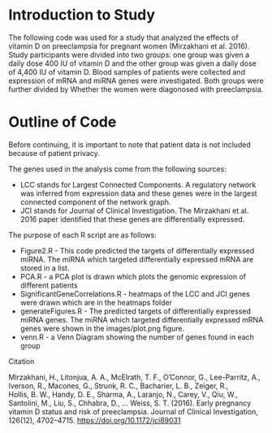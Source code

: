 # Introduction to Study

The following code was used for a study that analyzed the effects of vitamin D on preeclampsia for pregnant women (Mirzakhani et al. 2016). Study participants were divided into two groups: one group was given a daily dose 400 IU of vitamin D and the other group was given a daily dose of 4,400 IU of vitamin D. Blood samples of patients were collected and expression of mRNA and miRNA genes were investigated. Both groups were further divided by Whether the women were diagonosed with preeclampsia. 

# Outline of Code

Before continuing, it is important to note that patient data is not included because of patient privacy. 

The genes used in the analysis come from the following sources:

- LCC stands for Largest Connected Components. A regulatory network was inferred from expression data and these genes were in the largest connected component of the network graph.
- JCI stands for Journal of Clinical Investigation. The Mirzakhani et al. 2016 paper identified that these genes are differentially expressed.

The purpose of each R script are as follows:

- Figure2.R - This code predicted the targets of differentially expressed miRNA. The miRNA which targeted differentially expressed mRNA are stored in a list.
- PCA.R - a PCA plot is drawn which plots the genomic expression of different patients
- SignificantGeneCorrelations.R - heatmaps of the LCC and JCI genes were drawn which are in the heatmaps folder
- generateFigures.R - The predicted targets of differentially expressed miRNA genes. The miRNA which targeted differentially expressed mRNA genes were shown in the images/plot.png figure.
- venn.R - a Venn Diagram showing the number of genes found in each group

Citation

Mirzakhani, H., Litonjua, A. A., McElrath, T. F., O’Connor, G., Lee-Parritz, A., Iverson, R., Macones, G., Strunk, R. C., Bacharier, L. B., Zeiger, R.,       
  Hollis, B. W., Handy, D. E., Sharma, A., Laranjo, N., Carey, V., Qiu, W., Santolini, M., Liu, S., Chhabra, D., … Weiss, S. T. (2016). Early pregnancy 
  vitamin D status and risk of preeclampsia. Journal of Clinical Investigation, 126(12), 4702–4715. https://doi.org/10.1172/jci89031 
